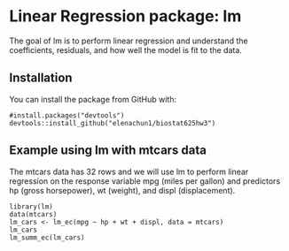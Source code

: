 # Linear Regression package: lm
The goal of lm is to perform linear regression and understand the coefficients, residuals, and how well the model is fit to the data.

## Installation
You can install the package from GitHub with:
```
#install.packages("devtools")
devtools::install_github("elenachun1/biostat625hw3")
```

## Example using lm with mtcars data
The mtcars data has 32 rows and we will use lm to perform linear regression on the response variable mpg (miles per gallon) and predictors hp (gross horsepower), wt (weight), and displ (displacement).
```
library(lm)
data(mtcars)
lm_cars <- lm_ec(mpg ~ hp + wt + displ, data = mtcars)
lm_cars
lm_summ_ec(lm_cars)
```
